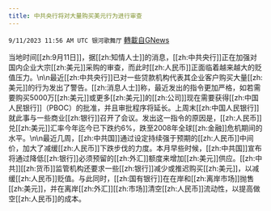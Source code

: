 ```yaml
---
title: 中共央行将对大量购买美元行为进行审查
---
```

`9/11/2023 11:56 AM UTC 银河歌舞厅` [轉載自GNews](https://gnews.org/articles/1674969)

当地时间[[zh:9月11日]]，据[[zh:知情人士]]的消息，[[zh:中共央行]]正在加强对国内企业大宗[[zh:美元]]采购的审查，而此时[[zh:人民币]]正面临着越来越大的贬值压力。\n\n最近[[zh:中共央行]]已对一些贷款机构代表其企业客户购买大量[[zh:美元]]的行为发出了警告。[[zh:消息人士]]称，最近发出的指令更加严格，如若需要购买5000万[[zh:美元]]或更多[[zh:美元]]的[[zh:公司]]现在需要获得[[zh:中国人民银行]]（PBOC）的批准，并且审批程序将延长。上周末[[zh:中国人民银行]]就此事与一些商业[[zh:银行]]召开了会议。发出这一指令的原因是，[[zh:人民币]]兑[[zh:美元]]汇率今年迄今已下跌约6%，跌至2008年全球[[zh:金融]]危机期间的水平。\n\n最近几周，[[zh:中共国]]通过设定持续强于预期的[[zh:人民币]]中间价，加大了减缓[[zh:人民币]]下跌步伐的力度。本月早些时候，[[zh:中共国]]宣布将通过降低[[zh:银行]]必须预留的[[zh:外汇]]额度来增加[[zh:美元]]供应。[[zh:中共]][[zh:货币]]监管机构还要求一些[[zh:银行]]减少或推迟购买[[zh:美元]]，以减缓[[zh:人民币]]贬值。与此同时，[[zh:国有银行]]在在岸和[[zh:离岸市场]]抛售[[zh:美元]]，并在离岸[[zh:外汇]][[zh:市场]]清空[[zh:人民币]]流动性，以提高做空[[zh:人民币]]的成本。

